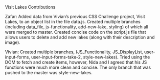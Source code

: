 Visit Lakes Contributions

Zafar: Added data from Vivian’s previous CSS Challenge project, Visit Lakes, to an object list in the file data.js. Created multiple branches (including data_file, js-functionality, add-new-lake, styling) of which all were merged to master. Created concise code on the script.js file that allows users to delete and add new lakes (along with their description and image).

Vivian: Created multiple branches, (JS_Functionality, JS_DisplayList, user-input-forms, user-input-forms-take-2, style-new-lakes). Tried using the DOM to fetch and create items, however, Nida and I agreed that his JS functions were much more clean and concise. The only branch that was pushed to the master was style-new-lakes.
